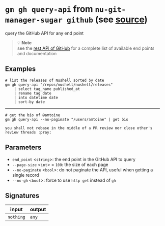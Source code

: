 # `gm gh query-api` from `nu-git-manager-sugar github` (see [source](https://github.com/amtoine/nu-git-manager/blob/main/pkgs/nu-git-manager-sugar/nu-git-manager-sugar/github.nu#L87))
query the GitHub API for any end point

> :bulb: **Note**  
> see the [rest API of GitHub](https://docs.github.com/en/rest) for a complete
> list of available end points and documentation

## Examples
```nushell
# list the releases of Nushell sorted by date
gm gh query-api "/repos/nushell/nushell/releases"
    | select tag_name published_at
    | rename tag date
    | into datetime date
    | sort-by date
```
---
```nushell
# get the bio of @amtoine
gm gh query-api --no-paginate "/users/amtoine" | get bio
```
```
you shall not rebase in the middle of a PR review nor close other's review threads :pray:
```

## Parameters
- `end_point` <`string`>: the end point in the GitHub API to query
- `--page-size` <`int`> = `100`: the size of each page
- `--no-paginate` <`bool`>: do not paginate the API, useful when getting a single record
- `--no-gh` <`bool`>: force to use `http get` instead of `gh`


## Signatures
| input     | output |
| --------- | ------ |
| `nothing` | `any`  |
